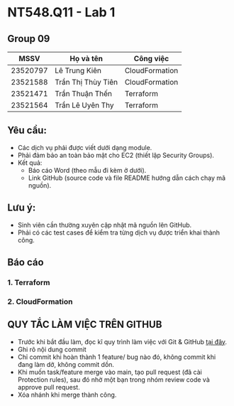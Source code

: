 # NT548.Q11 - Lab 1
## Group 09
|    MSSV   |      Họ và tên     | Công việc      |
|-----------|--------------------|-------------   |
|  23520797 | Lê Trung Kiên      | CloudFormation |
|  23521588 | Trần Thị Thùy Tiên | CloudFormation |
|  23521471 | Trần Thuận Thến    | Terraform      |
|  23521564 | Trần Lê Uyên Thy   | Terraform      |
## Yêu cầu:
- Các dịch vụ phải được viết dưới dạng module.
- Phải đảm bảo an toàn bảo mật cho EC2 (thiết lập Security Groups).
- Kết quả:
  - Báo cáo Word (theo mẫu đi kèm ở dưới).
  - Link GitHub (source code và file README hướng dẫn cách chạy mã nguồn).
## Lưu ý:
- Sinh viên cần thường xuyên cập nhật mã nguồn lên GitHub.
- Phải có các test cases để kiểm tra từng dịch vụ được triển khai thành công.
## Báo cáo
### 1. Terraform
### 2. CloudFormation
## QUY TẮC LÀM VIỆC TRÊN GITHUB
- Trước khi bắt đầu làm, đọc kĩ quy trình làm việc với Git & GitHub [tại đây](https://www.figma.com/board/sAU9OhFxPQCTKGghPKQqbF/Quy-tr%C3%ACnh-Git-%26-GitHub?node-id=0-1&t=GYFBeSfRyeSQG1Zb-1).
- Ghi rõ nội dung commit
- Chỉ commit khi hoàn thành 1 feature/ bug nào đó, không commit khi đang làm dở, không commit dồn.
- Khi muốn task/feature merge vào main, tạo pull request (đã cài Protection rules), sau đó nhờ một bạn trong nhóm review code và approve pull request.
- Xóa nhánh khi merge thành công.
